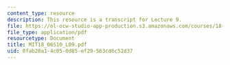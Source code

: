 ```yaml
---
content_type: resource
description: This resource is a transcript for Lecture 9.
file: https://ol-ocw-studio-app-production.s3.amazonaws.com/courses/18-06-linear-algebra-spring-2010/0fab20a14c050d85ef29563cd6c52d37_MIT18_06S10_L09.pdf
file_type: application/pdf
resourcetype: Document
title: MIT18_06S10_L09.pdf
uid: 0fab20a1-4c05-0d85-ef29-563cd6c52d37
---
```

